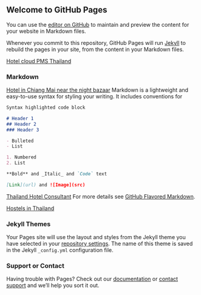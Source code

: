 ## Welcome to GitHub Pages

You can use the [editor on GitHub](https://github.com/latteyen/webapp/edit/master/README.md) to maintain and preview the content for your website in Markdown files.

Whenever you commit to this repository, GitHub Pages will run [Jekyll](https://jekyllrb.com/) to rebuild the pages in your site, from the content in your Markdown files.


[Hotel cloud PMS Thailand](http://www.acemsthailand.com/index)
### Markdown
[Hotel in Chiang Mai near the night bazaar](http://www.yaangcome.com)
Markdown is a lightweight and easy-to-use syntax for styling your writing. It includes conventions for

```markdown
Syntax highlighted code block

# Header 1
## Header 2
### Header 3

- Bulleted
- List

1. Numbered
2. List

**Bold** and _Italic_ and `Code` text

[Link](url) and ![Image](src)
```
[Thailand Hotel Consultant](https://www.thailandbusinessconsultant.com)
For more details see [GitHub Flavored Markdown](https://guides.github.com/features/mastering-markdown/).

[Hostels in Thailand](https://www.hostelgem.com)
### Jekyll Themes

Your Pages site will use the layout and styles from the Jekyll theme you have selected in your [repository settings](https://github.com/latteyen/webapp/settings). The name of this theme is saved in the Jekyll `_config.yml` configuration file.

### Support or Contact

Having trouble with Pages? Check out our [documentation](https://help.github.com/categories/github-pages-basics/) or [contact support](https://github.com/contact) and we’ll help you sort it out.
